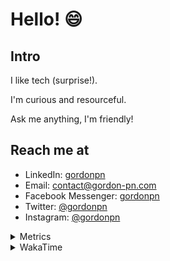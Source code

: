 # Hello! 😄

## Intro

I like tech (surprise!).

I'm curious and resourceful.

Ask me anything, I'm friendly!

## Reach me at

- LinkedIn: [gordonpn](https://www.linkedin.com/in/gordonpn/)
- Email: [contact@gordon-pn.com](mailto:contact@gordon-pn.com)
- Facebook Messenger: [gordonpn](https://www.messenger.com/t/Gordonpn)
- Twitter: [@gordonpn](https://twitter.com/Gordonpn)
- Instagram: [@gordonpn](https://www.instagram.com/gordonpn/)

<details>
  <summary>Metrics</summary>

  <img align="center" src="https://github.com/gordonpn/gordonpn/blob/master/github-metrics.svg" alt="GitHub Metrics">

</details>

<details>
  <summary>WakaTime</summary>

  <!--START_SECTION:waka-->

```text
Bash   12 mins         ███████████▒░░░░░░░░░░░░░   44.79 %
YAML   12 mins         ███████████░░░░░░░░░░░░░░   44.24 %
HCL    1 min           █▓░░░░░░░░░░░░░░░░░░░░░░░   06.29 %
JSON   1 min           █▒░░░░░░░░░░░░░░░░░░░░░░░   04.68 %
```

<!--END_SECTION:waka-->
</details>
